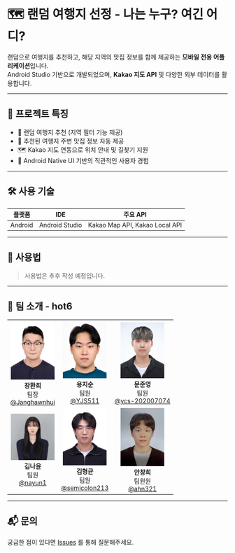 # 🗺️ 랜덤 여행지 선정 - 나는 누구? 여긴 어디?

랜덤으로 여행지를 추천하고, 해당 지역의 맛집 정보를 함께 제공하는 **모바일 전용 어플리케이션**입니다.  
Android Studio 기반으로 개발되었으며, **Kakao 지도 API** 및 다양한 외부 데이터를 활용합니다.

---

## 🎯 프로젝트 특징

- 🎲 랜덤 여행지 추천 (지역 필터 기능 제공)
- 🍜 추천된 여행지 주변 맛집 정보 자동 제공
- 🗺️ Kakao 지도 연동으로 위치 안내 및 길찾기 지원
- 📱 Android Native UI 기반의 직관적인 사용자 경험

---

## 🛠 사용 기술

| 플랫폼 | IDE | 주요 API |
|--------|-----|----------|
| Android | Android Studio | Kakao Map API, Kakao Local API |

---

## 🚀 사용법

> 사용법은 추후 작성 예정입니다.

---

## 👥 팀 소개 - hot6

<table>
  <tr>
    <td align="center">
      <img src="images/team/장환희.jpg" width="100"/><br/>
      <b>장환희</b><br/>
      팀장<br/>
      <a href="https://github.com/Janghawnhui">@Janghawnhui</a>
    </td>
    <td align="center">
      <img src="images/team/용지순.jpg" width="100"/><br/>
      <b>용지순</b><br/>
      팀원<br/>
      <a href="https://github.com/YJS511">@YJS511</a>
    </td>
    <td align="center">
      <img src="images/team/문준영.jpg" width="100"/><br/>
      <b>문준영</b><br/>
      팀원<br/>
      <a href="https://github.com/ycs-202007074">@ycs-202007074</a>
    </td>
  </tr>
  <tr>
    <td align="center">
      <img src="images/team/김나윤.jpg" width="100"/><br/>
      <b>김나윤</b><br/>
      팀원<br/>
      <a href="https://github.com/nayun1">@nayun1</a>
    </td>
    <td align="center">
      <img src="images/team/김형균.jpg" width="100"/><br/>
      <b>김형균</b><br/>
      팀원<br/>
      <a href="https://github.com/semicolon213">@semicolon213</a>
    </td>
    <td align="center">
      <img src="images/team/안창희.jpg" width="100"/><br/>
      <b>안창희</b><br/>
      팀원원<br/>
      <a href="https://github.com/ahn321">@ahn321</a>
    </td>
  </tr>
</table>

---

## 📬 문의

궁금한 점이 있다면 [Issues](https://github.com/semicolon213/mobile_programming/issues) 를 통해 질문해주세요.
